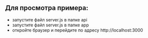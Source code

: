 ## Для просмотра примера: 

* запустите файл server.js в папке api
* запустите файл server.js в папке app 
* откройте браузер и перейдите по адресу http://localhost:3000 